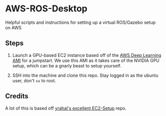 # AWS-ROS-Desktop
Helpful scripts and instructions for setting up a virtual ROS/Gazebo setup on AWS

## Steps

1. Launch a GPU-based EC2 instance based off of the [AWS Deep Learning AMI](https://aws.amazon.com/marketplace/pp/B077GCH38C?ref=cns_srchrow) for a jumpstart. We use this AMI as it takes care of the NVIDIA GPU setup, which can be a gnarly beast to setup yourself. 

2. SSH into the machine and clone this repo. Stay logged in as the ubuntu user, don't `su` to root.



## Credits

A lot of this is based off [yrahal's excellent EC2-Setup](https://github.com/yrahal/ec2-setup) repo.
